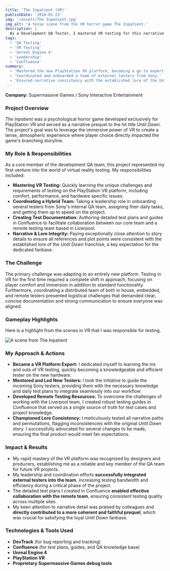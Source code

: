 ```yaml
---
title: 'The Inpatient (VR)'
publishDate: '2018-01-23'
img: '/assets/The Inpatient.jpg'
img_alt: 'A tense scene from the VR horror game The Inpatient.'
description: |
  As a Development QA Tester, I mastered VR testing for this narrative driven prequel to Until Dawn, focusing on branching story paths and coordinating a multi-site QA team.
tags:
  - 'QA Testing'
  - 'VR Testing'
  - 'Unreal Engine 4'
  - 'Leadership'
  - 'Confluence'
summary:
  - 'Mastered the new PlayStation VR platform, becoming a go to expert on the team.'
  - 'Coordinated and onboarded a team of external testers from Sony.'
  - 'Ensured narrative consistency with the established lore of the Until Dawn franchise.'
---
```


**Company:** Supermassive Games / Sony Interactive Entertainment

### Project Overview
*The Inpatient* was a psychological horror game developed exclusively for PlayStation VR and served as a narrative prequel to the hit title *Until Dawn*. The project's goal was to leverage the immersive power of VR to create a tense, atmospheric experience where player choice directly impacted the game's branching storyline.

### My Role & Responsibilities
As a core member of the development QA team, this project represented my first venture into the world of virtual reality testing. My responsibilities included:
* **Mastering VR Testing:** Quickly learning the unique challenges and requirements of testing on the PlayStation VR platform, including comfort, performance, and hardware specific issues.
* **Coordinating a Hybrid Team:** Taking a leadership role in onboarding several testers from Sony's internal QA team, assigning their daily tasks, and getting them up to speed on the project.
* **Creating Test Documentation:** Authoring detailed test plans and guides in Confluence to facilitate collaboration between our core team and a remote testing team based in Liverpool.
* **Narrative & Lore Integrity:** Paying exceptionally close attention to story details to ensure all references and plot points were consistent with the established lore of the *Until Dawn* franchise, a key expectation for the dedicated fanbase.

### The Challenge
The primary challenge was adapting to an entirely new platform. Testing in VR for the first time required a complete shift in approach, focusing on player comfort and immersion in addition to standard functionality. Furthermore, coordinating a distributed team of both in house, embedded, and remote testers presented logistical challenges that demanded clear, concise documentation and strong communication to ensure everyone was aligned.

### Gameplay Highlights

Here is a highlight from the scenes in VR that I was responsible for testing.

<img src="/assets/The_Inpatient_Highlight.webp" alt="A scene from  The Inpatient" class="centered-image" />

### My Approach & Actions
* **Became a VR Platform Expert:** I dedicated myself to learning the ins and outs of VR testing, quickly becoming a knowledgeable and efficient tester on the new hardware.
* **Mentored and Led New Testers:** I took the initiative to guide the incoming Sony testers, providing them with the necessary knowledge and daily test plans to integrate seamlessly into our workflow.
* **Developed Remote Testing Resources:** To overcome the challenges of working with the Liverpool team, I created robust testing guides in Confluence that served as a single source of truth for test cases and project knowledge.
* **Championed Lore Consistency:** I meticulously tested all narrative paths and permutations, flagging inconsistencies with the original *Until Dawn* story. I successfully advocated for several changes to be made, ensuring the final product would meet fan expectations.

### Impact & Results
* My rapid mastery of the VR platform was recognized by designers and producers, establishing me as a reliable and key member of the QA team for future VR projects.
* My leadership and coordination efforts **successfully integrated external testers into the team**, increasing testing bandwidth and efficiency during a critical phase of the project.
* The detailed test plans I created in Confluence **enabled effective collaboration with the remote team**, ensuring consistent testing quality across multiple sites.
* My keen attention to narrative detail was praised by colleagues and **directly contributed to a more coherent and faithful prequel**, which was crucial for satisfying the loyal *Until Dawn* fanbase.

### Technologies & Tools Used
* **DevTrack** (for bug reporting and tracking)
* **Confluence** (for test plans, guides, and QA knowledge base)
* **Unreal Engine 4**
* **PlayStation VR**
* **Proprietary Supermassive Games debug tools**
